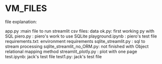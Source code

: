 # VM_FILES
file explanation:

app.py :main file to run streamlit
csv files: data
ok.py: first working py with SQL
piero.py : piero's work to use SQLite
playground.ipynb : piero's test file
requirements.txt: environment requirements
sqlite_streamlit.py : sql to stream processing
sqlite_streamlit_no_ORM.py: not finished with Object relational mapping method
streamlit_plotly.py : plot with one page
test.ipynb: jack's test file
test1.py: jack's test file
